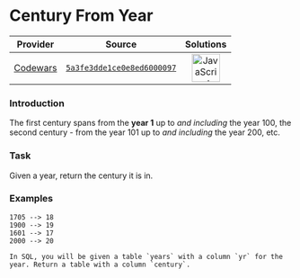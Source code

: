 [_metadata_:generated]: - "true"

# Century From Year

<!-- INFO TABLE BEGIN -->

| Provider                                        | Source                                                                               | Solutions                                                                                                                                                    |
| :---------------------------------------------: | :----------------------------------------------------------------------------------: | :----------------------------------------------------------------------------------------------------------------------------------------------------------: |
| [Codewars](../../../docs/providers/Codewars.md) | [`5a3fe3dde1ce0e8ed6000097`](https://www.codewars.com/kata/5a3fe3dde1ce0e8ed6000097) | [<img src="https://res.cloudinary.com/rascaltwo/image/upload/v1631924076/javascript_ehszr7.svg" alt="JavaScript" title="JavaScript" width="50" />](solve.js) |

<!-- INFO TABLE END -->

### Introduction

The first century spans from the **year 1** up to *and including* the year 100, the second century - from the year 101 up to *and including* the year 200, etc.


### Task

Given a year, return the century it is in.


### Examples

```
1705 --> 18
1900 --> 19
1601 --> 17
2000 --> 20
```

```if:sql
In SQL, you will be given a table `years` with a column `yr` for the year. Return a table with a column `century`.
```


